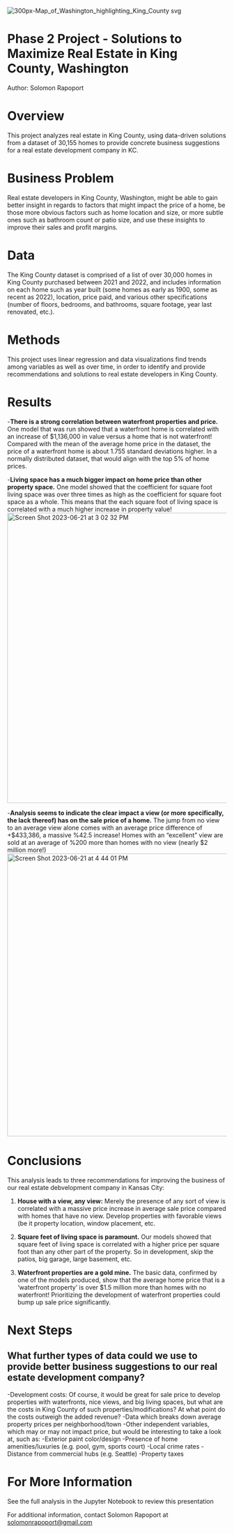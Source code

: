 ![300px-Map_of_Washington_highlighting_King_County svg](https://github.com/solomonrapoport/Phase-2-Project/assets/112587683/4bdcb90f-1fc6-4374-ac9e-e31b3a85b693)


# Phase 2 Project - Solutions to Maximize Real Estate in King County, Washington
Author: Solomon Rapoport

# Overview
This project analyzes real estate in King County, using data-driven solutions from a dataset of 30,155 homes to provide concrete business suggestions for a real estate development company in KC.

# Business Problem
Real estate developers in King County, Washington, might be able to gain better insight in regards to factors that might impact the price of a home, be those more obvious factors such as home location and size, or more subtle ones such as bathroom count or patio size, and use these insights to improve their sales and profit margins.

# Data
The King County dataset is comprised of a list of over 30,000 homes in King County purchased between 2021 and 2022, and includes information on each home such as year built (some homes as early as 1900, some as recent as 2022), location, price paid, and various other specifications (number of floors, bedrooms, and bathrooms, square footage, year last renovated, etc.).

# Methods
This project uses linear regression and data visualizations find trends among variables as well as over time, in order to identify and provide recommendations and solutions to real estate developers in King County.

# Results

-**There is a strong correlation between waterfront properties and price.** One model that was run showed that a waterfront home is correlated with an increase of $1,136,000 in value versus a home that is not waterfront! Compared  with the mean of the average home price in the dataset, the price of a waterfront home is about 1.755 standard deviations higher. In a normally distributed dataset, that would align with the top 5% of home prices.

-**Living space has a much bigger impact on home price than other property space.** One model showed that the coefficient for square foot living space was over three times as high as the coefficient for square foot space as a whole. This means that the each square foot of living space is correlated with a much higher increase in property value!
<img width="666" alt="Screen Shot 2023-06-21 at 3 02 32 PM" src="https://github.com/solomonrapoport/Phase-2-Project/assets/112587683/918c851e-ac90-41e6-b3a7-98fcf85bd162">

-**Analysis seems to indicate the clear impact a view (or more specifically, the lack thereof) has on the sale price of a home.**
The jump from no view to an average view alone comes with an average price difference of +$433,386, a massive %42.5 increase!
Homes with an “excellent” view are sold at an average of %200 more than homes with no view (nearly $2 million more!)
<img width="649" alt="Screen Shot 2023-06-21 at 4 44 01 PM" src="https://github.com/solomonrapoport/Phase-2-Project/assets/112587683/df8489bd-c7c3-48b7-88f3-1e42cbc7b8a4">

# Conclusions



This analysis leads to three recommendations for improving the business of our real estate debvelopment company in Kansas City:

1. **House with a view, any view:** Merely the presence of any sort of view is correlated with a massive price increase in average sale price compared with homes that have no view. Develop properties with favorable views (be it property  location, window placement, etc.

2. **Square feet of living space is paramount.** Our models showed that square feet of living space is correlated with a higher price per square foot than any other part of the property. So in development, skip the patios, big garage, large basement, etc.

3. **Waterfront properties are a gold mine.** The basic data, confirmed by one of the models produced, show that the average home price that is a ‘waterfront property’ is over $1.5 million more than homes with no waterfront! Prioritizing the development of waterfront properties could bump up sale price significantly.


# Next Steps

## What further types of data could we use to provide better business suggestions to our real estate development company?
-Development costs: Of course, it would be great for sale price to develop properties with waterfronts, nice views, and big living spaces, but what are the costs in King County of such properties/modifications? At what point do the costs outweigh the added revenue?
-Data which breaks down average property prices per neighborhood/town
-Other independent variables, which may or may not impact price, but would be interesting to take a look at, such as:
  -Exterior paint color/design
  -Presence of home amenities/luxuries (e.g. pool, gym, sports court)
  -Local crime rates
  -Distance from commercial hubs (e.g. Seattle)
  -Property taxes

# For More Information

See the full analysis in the Jupyter Notebook to review this presentation

For additional information, contact Solomon Rapoport at solomonrapoport@gmail.com
